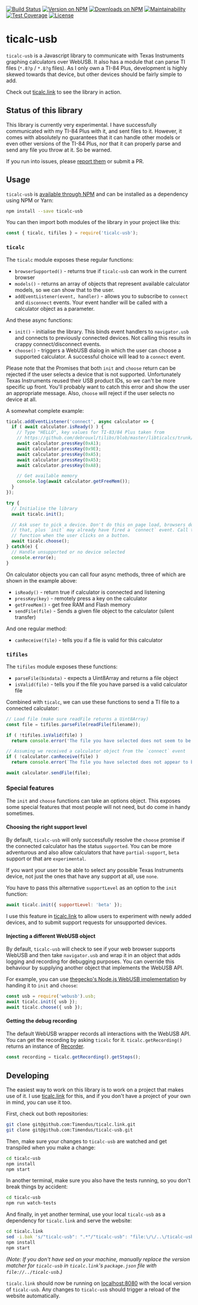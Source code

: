 [![Build Status](https://travis-ci.com/Timendus/ticalc-usb.svg?branch=master)](https://travis-ci.com/Timendus/ticalc-usb)
[![Version on NPM](https://img.shields.io/npm/v/ticalc-usb)](https://www.npmjs.com/package/ticalc-usb)
[![Downloads on NPM](https://img.shields.io/npm/dt/ticalc-usb)](https://www.npmjs.com/package/ticalc-usb)
[![Maintainability](https://api.codeclimate.com/v1/badges/06bc064d98df904cc4b7/maintainability)](https://codeclimate.com/github/Timendus/ticalc-usb/maintainability)
[![Test Coverage](https://api.codeclimate.com/v1/badges/06bc064d98df904cc4b7/test_coverage)](https://codeclimate.com/github/Timendus/ticalc-usb/test_coverage)
[![License](https://img.shields.io/github/license/timendus/ticalc-usb)](LICENSE)

# ticalc-usb

`ticalc-usb` is a Javascript library to communicate with Texas Instruments
graphing calculators over WebUSB. It also has a module that can parse TI files
(`*.8?p` / `*.8?g` files). As I only own a TI-84 Plus, development is highly
skewed towards that device, but other devices should be fairly simple to add.

Check out [ticalc.link](http://ticalc.link) to see the library in action.

## Status of this library

This library is currently very experimental. I have successfully communicated
with my TI-84 Plus with it, and sent files to it. However, it comes with
absolutely no guarantees that it can handle other models or even other versions
of the TI-84 Plus, nor that it can properly parse and send any file you throw at
it. So be warned.

If you run into issues, please
[report them](https://github.com/Timendus/ticalc-usb/issues/new) or submit a PR.

## Usage

`ticalc-usb` is [available through NPM](https://www.npmjs.com/package/ticalc-usb)
and can be installed as a dependency using NPM or Yarn:

```bash
npm install --save ticalc-usb
```

You can then import both modules of the library in your project like this:

```javascript
const { ticalc, tifiles } = require('ticalc-usb');
```

### `ticalc`

The `ticalc` module exposes these regular functions:

  * `browserSupported()` - returns true if `ticalc-usb` can work in the current
    browser
  * `models()` - returns an array of objects that represent available calculator models,
    so we can show that to the user.
  * `addEventListener(event, handler)` - allows you to subscribe to `connect`
    and `disconnect` events. Your event handler will be called with a calculator
    object as a parameter.

And these async functions:

  * `init()` - initialise the library. This binds event handlers to
    `navigator.usb` and connects to previously connected devices. Not calling
    this results in crappy connect/disconnect events.
  * `choose()` - triggers a WebUSB dialog in which the user can choose a
    supported calculator. A successful choice will lead to a `connect` event.

Please note that the Promises that both `init` and `choose` return can be
rejected if the user selects a device that is not supported. Unfortunately Texas
Instruments reused their USB product IDs, so we can't be more specific up front.
You'll probably want to catch this error and show the user an appropriate
message. Also, `choose` will reject if the user selects no device at all.

A somewhat complete example:

```javascript
ticalc.addEventListener('connect', async calculator => {
  if ( await calculator.isReady() ) {
    // Type "HELLO", key values for TI-83/84 Plus taken from
    // https://github.com/debrouxl/tilibs/blob/master/libticalcs/trunk/src/keys83p.h
    await calculator.pressKey(0xA1);
    await calculator.pressKey(0x9E);
    await calculator.pressKey(0xA5);
    await calculator.pressKey(0xA5);
    await calculator.pressKey(0xA8);

    // Get available memory
    console.log(await calculator.getFreeMem());
  }
});

try {
  // Initialise the library
  await ticalc.init();

  // Ask user to pick a device. Don't do this on page load, browsers don't like
  // that, plus `init` may already have fired a `connect` event. Call this
  // function when the user clicks on a button.
  await ticalc.choose();
} catch(e) {
  // Handle unsupported or no device selected
  console.error(e);
}
```

On calculator objects you can call four async methods, three of which are shown
in the example above:

  * `isReady()` - return true if calculator is connected and listening
  * `pressKey(key)` - remotely press a key on the calculator
  * `getFreeMem()` - get free RAM and Flash memory
  * `sendFile(file)` - Sends a given file object to the calculator (silent transfer)

And one regular method:

  * `canReceive(file)` - tells you if a file is valid for this calculator

### `tifiles`

The `tifiles` module exposes these functions:

  * `parseFile(bindata)` - expects a Uint8Array and returns a file object
  * `isValid(file)` - tells you if the file you have parsed is a valid calculator file

Combined with `ticalc`, we can use these functions to send a TI file to a
connected calculator:

```javascript
// Load file (make sure readFile returns a Uint8Array)
const file = tifiles.parseFile(readFile(filename));

if ( !tifiles.isValid(file) )
  return console.error('The file you have selected does not seem to be a valid calculator file');

// Assuming we received a calculator object from the `connect` event
if ( !calculator.canReceive(file) )
  return console.error(`The file you have selected does not appear to be a valid file for your ${calculator.name}`);

await calculator.sendFile(file);
```

### Special features

The `init` and `choose` functions can take an options object. This exposes some
special features that most people will not need, but do come in handy sometimes.

#### Choosing the right support level

By default, `ticalc-usb` will only successfully resolve the `choose` promise if
the connected calculator has the status `supported`. You can be more adventurous
and also allow calculators that have `partial-support`, `beta` support or that
are `experimental`.

If you want your user to be able to select any possible Texas Instruments
device, not just the ones that have any support at all, use `none`.

You have to pass this alternative `supportLevel` as an option to the `init`
function:

```javascript
await ticalc.init({ supportLevel: 'beta' });
```

I use this feature in [ticalc.link](http://ticalc.link) to allow users to
experiment with newly added devices, and to submit support requests for
unsupported devices.

#### Injecting a different WebUSB object

By default, `ticalc-usb` will check to see if your web browser supports WebUSB
and then take `navigator.usb` and wrap it in an object that adds logging and
recording for debugging purposes. You can override this behaviour by supplying
another object that implements the WebUSB API.

For example, you can use
[thegecko's Node.js WebUSB implementation](https://github.com/thegecko/webusb)
by handing it to `init` and `choose`:

```javascript
const usb = require('webusb').usb;
await ticalc.init({ usb });
await ticalc.choose({ usb });
```

#### Getting the debug recording

The default WebUSB wrapper records all interactions with the WebUSB API. You can
get the recording by asking `ticalc` for it. `ticalc.getRecording()` returns an
instance of [Recorder](src/webusb/recorder.js).

```javascript
const recording = ticalc.getRecording().getSteps();
```

## Developing

The easiest way to work on this library is to work on a project that makes use
of it. I use [ticalc.link](http://ticalc.link) for this, and if you don't have a
project of your own in mind, you can use it too.

First, check out both repositories:

```bash
git clone git@github.com:Timendus/ticalc.link.git
git clone git@github.com:Timendus/ticalc-usb.git
```

Then, make sure your changes to `ticalc-usb` are watched and get transpiled when
you make a change:

```bash
cd ticalc-usb
npm install
npm start
```

In another terminal, make sure you also have the tests running, so you don't
break things by accident:

```bash
cd ticalc-usb
npm run watch-tests
```

And finally, in yet another terminal, use your local `ticalc-usb` as a
dependency for `ticalc.link` and serve the website:

```bash
cd ticalc.link
sed -i.bak 's/"ticalc-usb": ".*"/"ticalc-usb": "file:\/\/..\/ticalc-usb"/g' package.json && rm package.json.bak
npm install
npm start
```

_(Note: If you don't have sed on your machine, manually replace the version
matcher for `ticalc-usb` in `ticalc.link`'s `package.json` file with
`file://../ticalc-usb`.)_

`ticalc.link` should now be running on [localhost:8080](http://localhost:8080)
with the local version of `ticalc-usb`. Any changes to `ticalc-usb` should
trigger a reload of the website automatically.
